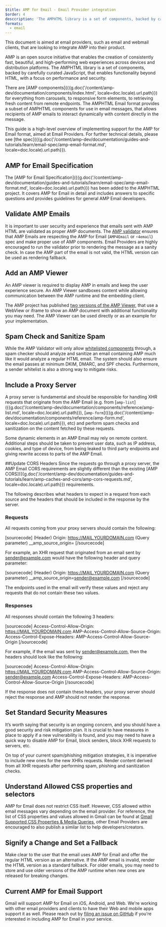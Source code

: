 ```yaml
---
$title: AMP for Email - Email Provider integration
$order: 4
desccription: 'The AMPHTML library is a set of components, backed by carefully curated JavaScript, that enables functionality beyond HTML, with a focus on performance and security.'
formats:
  - email
---
```


This document is aimed at email providers, such as email and webmail clients, that are looking to integrate AMP into their product.

AMP is an open source initiative that enables the creation of consistently fast, beautiful, and high-performing web experiences across devices and distribution platforms. The AMPHTML library is a set of components, backed by carefully curated JavaScript, that enables functionality beyond HTML, with a focus on performance and security.

There are [AMP components]({{g.doc('/content/amp-dev/documentation/components/index.html', locale=doc.locale).url.path}}) for everything from carousels, to responsive form elements, to retrieving fresh content from remote endpoints. The AMPHTML Email format provides a subset of AMPHTML components for use in email messages, that allows recipients of AMP emails to interact dynamically with content directly in the message.

This guide is a high-level overview of implementing support for the AMP for Email format, aimed at  Email Providers. For further technical details, please see [the spec]({{g.doc('/content/amp-dev/documentation/guides-and-tutorials/learn/email-spec/amp-email-format.md', locale=doc.locale).url.path}}).

## AMP for Email Specification

The [AMP for Email Specification]({{g.doc('/content/amp-dev/documentation/guides-and-tutorials/learn/email-spec/amp-email-format.md', locale=doc.locale).url.path}}) has been added to the AMPHTML project. It covers AMP for Email in detail and includes answers to specific questions and provides guidelines for general AMP Email developers.

## Validate AMP Emails
It is important to user security and experience that emails sent with AMP HTML are validated as proper AMP documents. The [AMP validator](https://github.com/ampproject/amphtml/tree/master/validator) ensures that AMP Emails are respecting the AMP for Email (`AMP4Email` or `⚡4email`) spec and make proper use of AMP components. Email Providers are highly encouraged to run the validator prior to rendering the message as a sanity check. In case the AMP part of the email is not valid, the HTML version can be used as rendering fallback.

## Add an AMP Viewer
An AMP viewer is required to display AMP in emails and keep the user experience secure. An AMP Viewer sandboxes content while allowing communication between the AMP runtime and the embedding client.

The AMP project has published [two versions of the AMP Viewer](https://github.com/ampproject/amp-viewer), that use a WebView or iframe to show an AMP document with additional functionality you may need. The AMP Viewer can be used directly or as an example for your implementation.

## Spam Check and Sanitize Spam
While the AMP Validator will only allow [whitelisted components](https://github.com/ampproject/amphtml/blob/master/spec/amp-email-format.md#amp-components) through, a spam checker should analyze and sanitize an email containing AMP much like it would analyze a regular HTML email. The system should also ensure the email passes at minimum DKIM, DMARC, and SPF checks. Furthermore, a sender whitelist is also a strong way to mitigate risks.

## Include a Proxy Server
A proxy server is fundamental and should be responsible for handling XHR requests that originate from the AMP Email (e.g. from [`amp-list`]({{g.doc('/content/amp-dev/documentation/components/reference/amp-list.md', locale=doc.locale).url.path}}), [`amp-form`]({{g.doc('/content/amp-dev/documentation/components/reference/amp-form.md', locale=doc.locale).url.path}}), etc) and perform spam checks and sanitization on the content fetched by these requests.

Some dynamic elements in an AMP Email may rely on remote content. Additional steps should be taken to prevent user data, such as IP address, cookies, and type of device, from being leaked to third party endpoints and giving rewrite access to parts of the AMP Email.

##Update CORS Headers
Since the requests go through a proxy server, the AMP Email CORS requirements are slightly different than the existing [AMP CORS]({{g.doc('/content/amp-dev/documentation/guides-and-tutorials/learn/amp-caches-and-cors/amp-cors-requests.md', locale=doc.locale).url.path}}) requirements.

The following describes what headers to expect in a request from each source and the headers that should be included in the response by the server.

### Requests
All requests coming from your proxy servers should contain the following:

[sourcecode]
(Header) Origin: https://MAIL.YOURDOMAIN.com
(Query parameter) __amp_source_origin=<sender email address>
[/sourcecode]

For example, an XHR request that originated from an email sent by sender@example.com would have the following header and query parameter:

[sourcecode]
(Header) Origin: https://MAIL.YOURDOMAIN.com
(Query parameter) __amp_source_origin=sender@example.com
[/sourcecode]

The endpoints used in the email will verify these values and reject any requests that do not contain these two values.

### Responses
All responses should contain the following 3 headers:

[sourcecode]
Access-Control-Allow-Origin: https://MAIL.YOURDOMAIN.com
AMP-Access-Control-Allow-Source-Origin: <your sender email address>
Access-Control-Expose-Headers: AMP-Access-Control-Allow-Source-Origin
[/sourcecode]

For example, if the email was sent by sender@example.com, then the headers should look like the following:

[sourcecode]
Access-Control-Allow-Origin: https://MAIL.YOURDOMAIN.com
AMP-Access-Control-Allow-Source-Origin: sender@example.com
Access-Control-Expose-Headers: AMP-Access-Control-Allow-Source-Origin
[/sourcecode]

If the response does not contain these headers, your proxy server should reject the response and AMP should not render the response.

## Set Standard Security Measures
It’s worth saying that security is an ongoing concern, and you should have a good security and risk mitigation plan. It is crucial to have measures in place to apply if a new vulnerability is found, and you may need to have a quick way to disable AMP for Email, block senders, block XHR requests to servers, etc.

On top of your current spam/phishing mitigation strategies, it is imperative to include new ones for the new XHRs requests. Render content derived from all XHR requests after performing spam, phishing and sanitization checks.

## Understand Allowed CSS properties and selectors
AMP for Email does not restrict CSS itself. However, CSS allowed within email messages vary depending on the email provider. For reference, the list of CSS properties and values allowed in Gmail can be found at [Gmail Supported CSS Properties & Media Queries](https://developers.google.com/gmail/design/reference/supported_css), other Email Providers are encouraged to also publish a similar list to help developers/creators.

## Signify a Change and Set a Fallback
Make clear to the user that the email uses AMP for Email and offer the regular HTML version as an alternative.
If the AMP email is invalid, render the HTML version as a standard fallback. For older emails, you may need to store and use older versions of the AMP runtime when new ones are released for breaking changes.

## Current AMP for Email Support
Gmail will support AMP for Email on iOS, Android, and Web. We're working with other email providers and clients to have their Web and mobile apps support it as well. Please reach out by [filing an issue on GitHub](https://github.com/ampproject/amphtml/issues/new) if you’re interested in including AMP for Email in your service.
